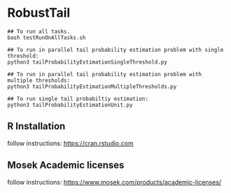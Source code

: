 # RobustTail


```angular2html
## To run all tasks.
bash testRunOnAllTasks.sh

## To run in parallel tail probability estimation problem with single threshold:
python3 tailProbabilityEstimationSingleThreshold.py

## To run in parallel tail probability estimation problem with multiple thresholds:
python3 tailProbabilityEstimationMultipleThresholds.py

## To run single tail probabiltiy estimation:
python3 tailProbabilityEstimationUnit.py
```

## R Installation 
follow instructions: https://cran.rstudio.com

## Mosek Academic licenses
follow instructions: https://www.mosek.com/products/academic-licenses/
